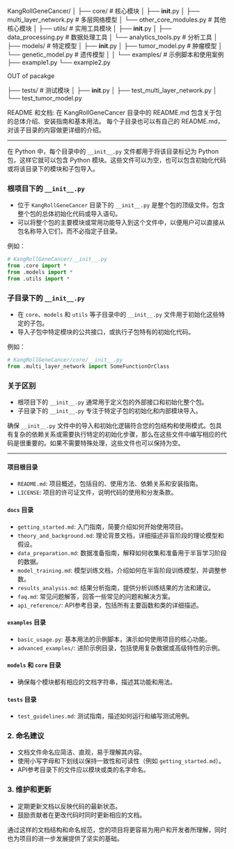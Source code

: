 KangRollGeneCancer/
│
├── core/                     # 核心模块
│   ├── __init__.py
│   ├── multi_layer_network.py # 多层网络模型
│   └── other_core_modules.py  # 其他核心模块
│
├── utils/                    # 实用工具模块
│   ├── __init__.py
│   ├── data_processing.py     # 数据处理工具
│   └── analytics_tools.py     # 分析工具
│
├── models/                   # 特定模型
│   ├── __init__.py
│   ├── tumor_model.py         # 肿瘤模型
│   └── genetic_model.py       # 遗传模型
│
│
└── examples/                 # 示例脚本和使用案例
    ├── example1.py
    └── example2.py


OUT of pacakge 

├── tests/                    # 测试模块
│   ├── __init__.py
│   ├── test_multi_layer_network.py
│   └── test_tumor_model.py


README 和文档:
在 KangRollGeneCancer 目录中的 README.md 包含关于包的总体介绍、安装指南和基本用法。
每个子目录也可以有自己的 README.md，对该子目录的内容做更详细的介绍。

---
在 Python 中，每个目录中的 `__init__.py` 文件都用于将该目录标记为 Python 包，这样它就可以包含 Python 模块。这些文件可以为空，也可以包含初始化代码或将该目录下的模块和子包导入。


### 根项目下的 `__init__.py`

- 位于 `KangRollGeneCancer` 目录下的 `__init__.py` 是整个包的顶级文件。包含整个包的总体初始化代码或导入语句。
- 可以将整个包的主要模块或常用功能导入到这个文件中，以便用户可以直接从包名称导入它们，而不必指定子目录。

例如：

```python
# KangRollGeneCancer/__init__.py
from .core import *
from .models import *
from .utils import *
```

### 子目录下的 `__init__.py`

- 在 `core`、`models` 和 `utils` 等子目录中的 `__init__.py` 文件用于初始化这些特定的子包。
- 导入子包中特定模块的公共接口，或执行子包特有的初始化代码。

例如：

```python
# KangRollGeneCancer/core/__init__.py
from .multi_layer_network import SomeFunctionOrClass
```

### 关于区别

- 根项目下的 `__init__.py` 通常用于定义包的外部接口和初始化整个包。
- 子目录下的 `__init__.py` 专注于特定子包的初始化和内部模块导入。

确保 `__init__.py` 文件中的导入和初始化逻辑符合您的包结构和使用模式。包具有复杂的依赖关系或需要执行特定的初始化步骤，那么在这些文件中编写相应的代码是很重要的。如果不需要特殊处理，这些文件也可以保持为空。


---

#### 项目根目录

- `README.md`: 项目概述，包括目的、使用方法、依赖关系和安装指南。
- `LICENSE`: 项目的许可证文件，说明代码的使用和分发条款。

#### `docs` 目录

- `getting_started.md`: 入门指南，简要介绍如何开始使用项目。
- `theory_and_background.md`: 理论背景文档，详细描述非盲阶段的理论模型和假设。
- `data_preparation.md`: 数据准备指南，解释如何收集和准备用于半盲学习阶段的数据。
- `model_training.md`: 模型训练文档，介绍如何在半盲阶段训练模型，并调整参数。
- `results_analysis.md`: 结果分析指南，提供分析训练结果的方法和建议。
- `faq.md`: 常见问题解答，回答一些常见的问题和解决方案。
- `api_reference/`: API参考目录，包括所有主要函数和类的详细描述。

#### `examples` 目录

- `basic_usage.py`: 基本用法的示例脚本，演示如何使用项目的核心功能。
- `advanced_examples/`: 进阶示例目录，包括使用复杂数据或高级特性的示例。

#### `models` 和 `core` 目录

- 确保每个模块都有相应的文档字符串，描述其功能和用法。

#### `tests` 目录

- `test_guidelines.md`: 测试指南，描述如何运行和编写测试用例。

### 2. 命名建议

- 文档文件命名应简洁、直观，易于理解其内容。
- 使用小写字母和下划线以保持一致性和可读性（例如 `getting_started.md`）。
- API参考目录下的文件应以模块或类的名字命名。

### 3. 维护和更新

- 定期更新文档以反映代码的最新状态。
- 鼓励贡献者在更改代码时同时更新相应的文档。

通过这样的文档结构和命名规范，您的项目将更容易为用户和开发者所理解，同时也为项目的进一步发展提供了坚实的基础。
